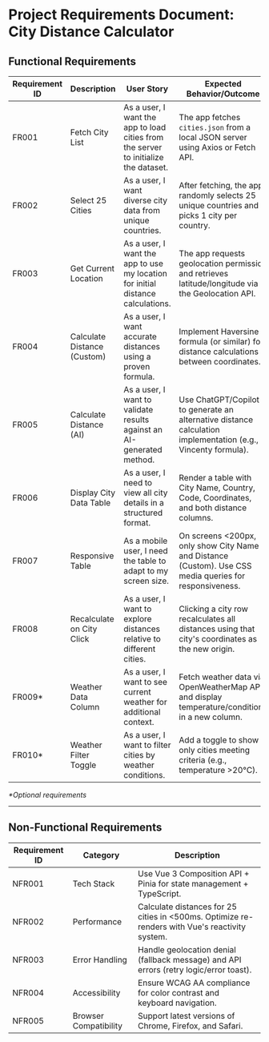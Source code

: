 # **Project Requirements Document: City Distance Calculator**

## **Functional Requirements**

| Requirement ID | Description                   | User Story                                                                                       | Expected Behavior/Outcome                                                                                                     |
|-----------------|-------------------------------|--------------------------------------------------------------------------------------------------|-----------------------------------------------------------------------------------------------------------------------------|
| FR001          | Fetch City List               | As a user, I want the app to load cities from the server to initialize the dataset.              | The app fetches `cities.json` from a local JSON server using Axios or Fetch API.                                             |
| FR002          | Select 25 Cities              | As a user, I want diverse city data from unique countries.                                       | After fetching, the app randomly selects 25 unique countries and picks 1 city per country.                                   |
| FR003          | Get Current Location          | As a user, I want the app to use my location for initial distance calculations.                  | The app requests geolocation permission and retrieves latitude/longitude via the Geolocation API.                            |
| FR004          | Calculate Distance (Custom)   | As a user, I want accurate distances using a proven formula.                                     | Implement Haversine formula (or similar) for distance calculations between coordinates.                                      |
| FR005          | Calculate Distance (AI)       | As a user, I want to validate results against an AI-generated method.                            | Use ChatGPT/Copilot to generate an alternative distance calculation implementation (e.g., Vincenty formula).                 |
| FR006          | Display City Data Table       | As a user, I need to view all city details in a structured format.                               | Render a table with City Name, Country, Code, Coordinates, and both distance columns.                                        |
| FR007          | Responsive Table              | As a mobile user, I need the table to adapt to my screen size.                                   | On screens <200px, only show City Name and Distance (Custom). Use CSS media queries for responsiveness.                      |
| FR008          | Recalculate on City Click     | As a user, I want to explore distances relative to different cities.                             | Clicking a city row recalculates all distances using that city's coordinates as the new origin.                              |
| FR009*         | Weather Data Column           | As a user, I want to see current weather for additional context.                                 | Fetch weather data via OpenWeatherMap API and display temperature/conditions in a new column.                                |
| FR010*         | Weather Filter Toggle         | As a user, I want to filter cities by weather conditions.                                        | Add a toggle to show only cities meeting criteria (e.g., temperature >20°C).                                                 |

_*Optional requirements_

---

## **Non-Functional Requirements**

| Requirement ID | Category              | Description                                                                                      |
|-----------------|-----------------------|--------------------------------------------------------------------------------------------------|
| NFR001         | Tech Stack            | Use Vue 3 Composition API + Pinia for state management + TypeScript.                            |
| NFR002         | Performance           | Calculate distances for 25 cities in <500ms. Optimize re-renders with Vue's reactivity system.  |
| NFR003         | Error Handling        | Handle geolocation denial (fallback message) and API errors (retry logic/error toast).           |
| NFR004         | Accessibility         | Ensure WCAG AA compliance for color contrast and keyboard navigation.                           |
| NFR005         | Browser Compatibility | Support latest versions of Chrome, Firefox, and Safari.                                         |
